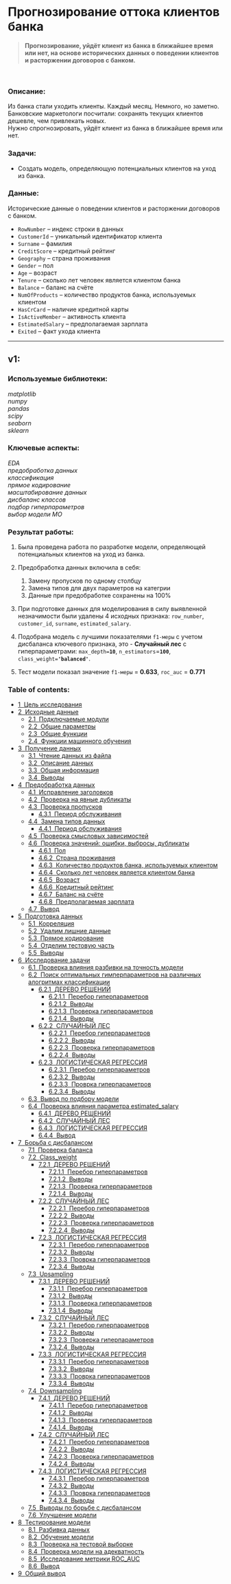# Прогнозирование оттока клиентов банка
> **Прогнозирование, уйдёт клиент из банка в ближайшее время или нет, на основе исторических данных о поведении клиентов и расторжении договоров с банком.**

<br/>

### Описание:

Из банка стали уходить клиенты. Каждый месяц. Немного, но заметно. Банковские маркетологи посчитали: сохранять текущих клиентов дешевле, чем привлекать новых.<br/>
Нужно спрогнозировать, уйдёт клиент из банка в ближайшее время или нет.

### Задачи:

- Создать модель, определяющую потенциальных клиентов на уход из банка.

### Данные:

Исторические данные о поведении клиентов и расторжении договоров с банком.

- ` RowNumber ` – индекс строки в данных
- ` CustomerId ` – уникальный идентификатор клиента
- ` Surname ` – фамилия
- ` CreditScore ` – кредитный рейтинг
- ` Geography ` – страна проживания
- ` Gender ` – пол
- ` Age ` – возраст
- ` Tenure ` – сколько лет человек является клиентом банка
- ` Balance ` – баланс на счёте
- ` NumOfProducts ` – количество продуктов банка, используемых клиентом
- ` HasCrCard ` – наличие кредитной карты
- ` IsActiveMember ` – активность клиента
- ` EstimatedSalary ` – предполагаемая зарплата
- ` Exited ` – факт ухода клиента

---

## v1:

### Используемые библиотеки:
*matplotlib<br/>numpy<br/>pandas<br/>scipy<br/>seaborn<br/>sklearn*

### Ключевые аспекты:

*EDA<br/>предобработка данных<br/>классификация<br/>прямое кодирование<br/>масштабирование данных<br/>дисбаланс классов<br/>подбор гиперпараметров<br/>выбор модели МО*

### Результат работы:

1. Была проведена работа по разработке модели, определяющей потенциальных клиентов на уход из банка.

1. Предобработка данных включила в себя:
    1. Замену пропусков по одному столбцу
    1. Замена типов для двух параметров на категрии
    1. Данные при предобработке сохранены на 100%

1. При подготовке данных для моделирования в силу выявленной незначимости были удалены 4 исходных признака: `row_number`, `customer_id`, `surname`, `estimated_salary`.

1. Подобрана модель с лучшими показателями `f1-меры` с учетом дисбаланса ключевого признака, это - **Случайный лес** с гиперпараметрами: `max_depth=`**`10`**, `n_estimators`=**`100`**, `class_weight=`**`'balanced'`**.

1. Тест модели показал значение `f1-меры` = **0.633**, `roc_auc` = **0.771**

### Table of contents:

<div class="toc"><ul class="toc-item"><li><span><a href="#Цель-исследования" data-toc-modified-id="Цель-исследования-1"><span class="toc-item-num">1&nbsp;&nbsp;</span>Цель исследования</a></span></li><li><span><a href="#Исходные-данные" data-toc-modified-id="Исходные-данные-2"><span class="toc-item-num">2&nbsp;&nbsp;</span>Исходные данные</a></span><ul class="toc-item"><li><span><a href="#Подключаемые-модули" data-toc-modified-id="Подключаемые-модули-2.1"><span class="toc-item-num">2.1&nbsp;&nbsp;</span>Подключаемые модули</a></span></li><li><span><a href="#Общие-параметры" data-toc-modified-id="Общие-параметры-2.2"><span class="toc-item-num">2.2&nbsp;&nbsp;</span>Общие параметры</a></span></li><li><span><a href="#Общие-функции" data-toc-modified-id="Общие-функции-2.3"><span class="toc-item-num">2.3&nbsp;&nbsp;</span>Общие функции</a></span></li><li><span><a href="#Функции-машинного-обучения" data-toc-modified-id="Функции-машинного-обучения-2.4"><span class="toc-item-num">2.4&nbsp;&nbsp;</span>Функции машинного обучения</a></span></li></ul></li><li><span><a href="#Получение-данных" data-toc-modified-id="Получение-данных-3"><span class="toc-item-num">3&nbsp;&nbsp;</span>Получение данных</a></span><ul class="toc-item"><li><span><a href="#Чтение-данных-из-файла" data-toc-modified-id="Чтение-данных-из-файла-3.1"><span class="toc-item-num">3.1&nbsp;&nbsp;</span>Чтение данных из файла</a></span></li><li><span><a href="#Описание-данных" data-toc-modified-id="Описание-данных-3.2"><span class="toc-item-num">3.2&nbsp;&nbsp;</span>Описание данных</a></span></li><li><span><a href="#Общая-информация" data-toc-modified-id="Общая-информация-3.3"><span class="toc-item-num">3.3&nbsp;&nbsp;</span>Общая информация</a></span></li><li><span><a href="#Выводы" data-toc-modified-id="Выводы-3.4"><span class="toc-item-num">3.4&nbsp;&nbsp;</span>Выводы</a></span></li></ul></li><li><span><a href="#Предобработка-данных" data-toc-modified-id="Предобработка-данных-4"><span class="toc-item-num">4&nbsp;&nbsp;</span>Предобработка данных</a></span><ul class="toc-item"><li><span><a href="#Исправление-заголовков" data-toc-modified-id="Исправление-заголовков-4.1"><span class="toc-item-num">4.1&nbsp;&nbsp;</span>Исправление заголовков</a></span></li><li><span><a href="#Проверка-на-явные-дубликаты" data-toc-modified-id="Проверка-на-явные-дубликаты-4.2"><span class="toc-item-num">4.2&nbsp;&nbsp;</span>Проверка на явные дубликаты</a></span></li><li><span><a href="#Проверка-пропусков" data-toc-modified-id="Проверка-пропусков-4.3"><span class="toc-item-num">4.3&nbsp;&nbsp;</span>Проверка пропусков</a></span><ul class="toc-item"><li><span><a href="#Период-обслуживания" data-toc-modified-id="Период-обслуживания-4.3.1"><span class="toc-item-num">4.3.1&nbsp;&nbsp;</span>Период обслуживания</a></span></li></ul></li><li><span><a href="#Замена-типов-данных" data-toc-modified-id="Замена-типов-данных-4.4"><span class="toc-item-num">4.4&nbsp;&nbsp;</span>Замена типов данных</a></span><ul class="toc-item"><li><span><a href="#Период-обслуживания" data-toc-modified-id="Период-обслуживания-4.4.1"><span class="toc-item-num">4.4.1&nbsp;&nbsp;</span>Период обслуживания</a></span></li></ul></li><li><span><a href="#Проверка-смысловых-зависимостей" data-toc-modified-id="Проверка-смысловых-зависимостей-4.5"><span class="toc-item-num">4.5&nbsp;&nbsp;</span>Проверка смысловых зависимостей</a></span></li><li><span><a href="#Проверка-значений:-ошибки,-выбросы,-дубликаты" data-toc-modified-id="Проверка-значений:-ошибки,-выбросы,-дубликаты-4.6"><span class="toc-item-num">4.6&nbsp;&nbsp;</span>Проверка значений: ошибки, выбросы, дубликаты</a></span><ul class="toc-item"><li><span><a href="#Пол" data-toc-modified-id="Пол-4.6.1"><span class="toc-item-num">4.6.1&nbsp;&nbsp;</span>Пол</a></span></li><li><span><a href="#Страна-проживания" data-toc-modified-id="Страна-проживания-4.6.2"><span class="toc-item-num">4.6.2&nbsp;&nbsp;</span>Страна проживания</a></span></li><li><span><a href="#Количество-продуктов-банка,-используемых-клиентом" data-toc-modified-id="Количество-продуктов-банка,-используемых-клиентом-4.6.3"><span class="toc-item-num">4.6.3&nbsp;&nbsp;</span>Количество продуктов банка, используемых клиентом</a></span></li><li><span><a href="#Сколько-лет-человек-является-клиентом-банка" data-toc-modified-id="Сколько-лет-человек-является-клиентом-банка-4.6.4"><span class="toc-item-num">4.6.4&nbsp;&nbsp;</span>Сколько лет человек является клиентом банка</a></span></li><li><span><a href="#Возраст" data-toc-modified-id="Возраст-4.6.5"><span class="toc-item-num">4.6.5&nbsp;&nbsp;</span>Возраст</a></span></li><li><span><a href="#Кредитный-рейтинг" data-toc-modified-id="Кредитный-рейтинг-4.6.6"><span class="toc-item-num">4.6.6&nbsp;&nbsp;</span>Кредитный рейтинг</a></span></li><li><span><a href="#Баланс-на-счёте" data-toc-modified-id="Баланс-на-счёте-4.6.7"><span class="toc-item-num">4.6.7&nbsp;&nbsp;</span>Баланс на счёте</a></span></li><li><span><a href="#Предполагаемая-зарплата" data-toc-modified-id="Предполагаемая-зарплата-4.6.8"><span class="toc-item-num">4.6.8&nbsp;&nbsp;</span>Предполагаемая зарплата</a></span></li></ul></li><li><span><a href="#Вывод" data-toc-modified-id="Вывод-4.7"><span class="toc-item-num">4.7&nbsp;&nbsp;</span>Вывод</a></span></li></ul></li><li><span><a href="#Подготовка-данных" data-toc-modified-id="Подготовка-данных-5"><span class="toc-item-num">5&nbsp;&nbsp;</span>Подготовка данных</a></span><ul class="toc-item"><li><span><a href="#Корреляция" data-toc-modified-id="Корреляция-5.1"><span class="toc-item-num">5.1&nbsp;&nbsp;</span>Корреляция</a></span></li><li><span><a href="#Удалим-лишние-данные" data-toc-modified-id="Удалим-лишние-данные-5.2"><span class="toc-item-num">5.2&nbsp;&nbsp;</span>Удалим лишние данные</a></span></li><li><span><a href="#Прямое-кодирование" data-toc-modified-id="Прямое-кодирование-5.3"><span class="toc-item-num">5.3&nbsp;&nbsp;</span>Прямое кодирование</a></span></li><li><span><a href="#Отделим-тестовую-часть" data-toc-modified-id="Отделим-тестовую-часть-5.4"><span class="toc-item-num">5.4&nbsp;&nbsp;</span>Отделим тестовую часть</a></span></li><li><span><a href="#Выводы" data-toc-modified-id="Выводы-5.5"><span class="toc-item-num">5.5&nbsp;&nbsp;</span>Выводы</a></span></li></ul></li><li><span><a href="#Исследование-задачи" data-toc-modified-id="Исследование-задачи-6"><span class="toc-item-num">6&nbsp;&nbsp;</span>Исследование задачи</a></span><ul class="toc-item"><li><span><a href="#Проверка-влияния-разбивки-на-точность-модели" data-toc-modified-id="Проверка-влияния-разбивки-на-точность-модели-6.1"><span class="toc-item-num">6.1&nbsp;&nbsp;</span>Проверка влияния разбивки на точность модели</a></span></li><li><span><a href="#Поиск-оптимальных-гимперпараметров-на-различных-алогритмах-классификации" data-toc-modified-id="Поиск-оптимальных-гимперпараметров-на-различных-алогритмах-классификации-6.2"><span class="toc-item-num">6.2&nbsp;&nbsp;</span>Поиск оптимальных гимперпараметров на различных алогритмах классификации</a></span><ul class="toc-item"><li><span><a href="#ДЕРЕВО-РЕШЕНИЙ" data-toc-modified-id="ДЕРЕВО-РЕШЕНИЙ-6.2.1"><span class="toc-item-num">6.2.1&nbsp;&nbsp;</span>ДЕРЕВО РЕШЕНИЙ</a></span><ul class="toc-item"><li><span><a href="#Перебор-гиперпараметров" data-toc-modified-id="Перебор-гиперпараметров-6.2.1.1"><span class="toc-item-num">6.2.1.1&nbsp;&nbsp;</span>Перебор гиперпараметров</a></span></li><li><span><a href="#Выводы" data-toc-modified-id="Выводы-6.2.1.2"><span class="toc-item-num">6.2.1.2&nbsp;&nbsp;</span>Выводы</a></span></li><li><span><a href="#Проверка-гиперпараметров" data-toc-modified-id="Проверка-гиперпараметров-6.2.1.3"><span class="toc-item-num">6.2.1.3&nbsp;&nbsp;</span>Проверка гиперпараметров</a></span></li><li><span><a href="#Выводы" data-toc-modified-id="Выводы-6.2.1.4"><span class="toc-item-num">6.2.1.4&nbsp;&nbsp;</span>Выводы</a></span></li></ul></li><li><span><a href="#СЛУЧАЙНЫЙ-ЛЕС" data-toc-modified-id="СЛУЧАЙНЫЙ-ЛЕС-6.2.2"><span class="toc-item-num">6.2.2&nbsp;&nbsp;</span>СЛУЧАЙНЫЙ ЛЕС</a></span><ul class="toc-item"><li><span><a href="#Перебор-гиперпараметров" data-toc-modified-id="Перебор-гиперпараметров-6.2.2.1"><span class="toc-item-num">6.2.2.1&nbsp;&nbsp;</span>Перебор гиперпараметров</a></span></li><li><span><a href="#Выводы" data-toc-modified-id="Выводы-6.2.2.2"><span class="toc-item-num">6.2.2.2&nbsp;&nbsp;</span>Выводы</a></span></li><li><span><a href="#Проверка-гиперпараметров" data-toc-modified-id="Проверка-гиперпараметров-6.2.2.3"><span class="toc-item-num">6.2.2.3&nbsp;&nbsp;</span>Проверка гиперпараметров</a></span></li><li><span><a href="#Выводы" data-toc-modified-id="Выводы-6.2.2.4"><span class="toc-item-num">6.2.2.4&nbsp;&nbsp;</span>Выводы</a></span></li></ul></li><li><span><a href="#ЛОГИСТИЧЕСКАЯ-РЕГРЕССИЯ" data-toc-modified-id="ЛОГИСТИЧЕСКАЯ-РЕГРЕССИЯ-6.2.3"><span class="toc-item-num">6.2.3&nbsp;&nbsp;</span>ЛОГИСТИЧЕСКАЯ РЕГРЕССИЯ</a></span><ul class="toc-item"><li><span><a href="#Перебор-гиперпараметров" data-toc-modified-id="Перебор-гиперпараметров-6.2.3.1"><span class="toc-item-num">6.2.3.1&nbsp;&nbsp;</span>Перебор гиперпараметров</a></span></li><li><span><a href="#Выводы" data-toc-modified-id="Выводы-6.2.3.2"><span class="toc-item-num">6.2.3.2&nbsp;&nbsp;</span>Выводы</a></span></li><li><span><a href="#Проврка-гиперпараметров" data-toc-modified-id="Проврка-гиперпараметров-6.2.3.3"><span class="toc-item-num">6.2.3.3&nbsp;&nbsp;</span>Проврка гиперпараметров</a></span></li><li><span><a href="#Выводы" data-toc-modified-id="Выводы-6.2.3.4"><span class="toc-item-num">6.2.3.4&nbsp;&nbsp;</span>Выводы</a></span></li></ul></li></ul></li><li><span><a href="#Вывод-по-подбору-модели" data-toc-modified-id="Вывод-по-подбору-модели-6.3"><span class="toc-item-num">6.3&nbsp;&nbsp;</span>Вывод по подбору модели</a></span></li><li><span><a href="#Проверка-влияния-параметра-estimated_salary" data-toc-modified-id="Проверка-влияния-параметра-estimated_salary-6.4"><span class="toc-item-num">6.4&nbsp;&nbsp;</span>Проверка влияния параметра estimated_salary</a></span><ul class="toc-item"><li><span><a href="#ДЕРЕВО-РЕШЕНИЙ" data-toc-modified-id="ДЕРЕВО-РЕШЕНИЙ-6.4.1"><span class="toc-item-num">6.4.1&nbsp;&nbsp;</span>ДЕРЕВО РЕШЕНИЙ</a></span></li><li><span><a href="#СЛУЧАЙНЫЙ-ЛЕС" data-toc-modified-id="СЛУЧАЙНЫЙ-ЛЕС-6.4.2"><span class="toc-item-num">6.4.2&nbsp;&nbsp;</span>СЛУЧАЙНЫЙ ЛЕС</a></span></li><li><span><a href="#ЛОГИСТИЧЕСКАЯ-РЕГРЕССИЯ" data-toc-modified-id="ЛОГИСТИЧЕСКАЯ-РЕГРЕССИЯ-6.4.3"><span class="toc-item-num">6.4.3&nbsp;&nbsp;</span>ЛОГИСТИЧЕСКАЯ РЕГРЕССИЯ</a></span></li><li><span><a href="#Вывод" data-toc-modified-id="Вывод-6.4.4"><span class="toc-item-num">6.4.4&nbsp;&nbsp;</span>Вывод</a></span></li></ul></li></ul></li><li><span><a href="#Борьба-с-дисбалансом" data-toc-modified-id="Борьба-с-дисбалансом-7"><span class="toc-item-num">7&nbsp;&nbsp;</span>Борьба с дисбалансом</a></span><ul class="toc-item"><li><span><a href="#Проверка-баланса" data-toc-modified-id="Проверка-баланса-7.1"><span class="toc-item-num">7.1&nbsp;&nbsp;</span>Проверка баланса</a></span></li><li><span><a href="#Class_weight" data-toc-modified-id="Class_weight-7.2"><span class="toc-item-num">7.2&nbsp;&nbsp;</span>Class_weight</a></span><ul class="toc-item"><li><span><a href="#ДЕРЕВО-РЕШЕНИЙ" data-toc-modified-id="ДЕРЕВО-РЕШЕНИЙ-7.2.1"><span class="toc-item-num">7.2.1&nbsp;&nbsp;</span>ДЕРЕВО РЕШЕНИЙ</a></span><ul class="toc-item"><li><span><a href="#Перебор-гиперпараметров" data-toc-modified-id="Перебор-гиперпараметров-7.2.1.1"><span class="toc-item-num">7.2.1.1&nbsp;&nbsp;</span>Перебор гиперпараметров</a></span></li><li><span><a href="#Выводы" data-toc-modified-id="Выводы-7.2.1.2"><span class="toc-item-num">7.2.1.2&nbsp;&nbsp;</span>Выводы</a></span></li><li><span><a href="#Проверка-гиперпараметров" data-toc-modified-id="Проверка-гиперпараметров-7.2.1.3"><span class="toc-item-num">7.2.1.3&nbsp;&nbsp;</span>Проверка гиперпараметров</a></span></li><li><span><a href="#Выводы" data-toc-modified-id="Выводы-7.2.1.4"><span class="toc-item-num">7.2.1.4&nbsp;&nbsp;</span>Выводы</a></span></li></ul></li><li><span><a href="#СЛУЧАЙНЫЙ-ЛЕС" data-toc-modified-id="СЛУЧАЙНЫЙ-ЛЕС-7.2.2"><span class="toc-item-num">7.2.2&nbsp;&nbsp;</span>СЛУЧАЙНЫЙ ЛЕС</a></span><ul class="toc-item"><li><span><a href="#Перебор-гиперпараметров" data-toc-modified-id="Перебор-гиперпараметров-7.2.2.1"><span class="toc-item-num">7.2.2.1&nbsp;&nbsp;</span>Перебор гиперпараметров</a></span></li><li><span><a href="#Выводы" data-toc-modified-id="Выводы-7.2.2.2"><span class="toc-item-num">7.2.2.2&nbsp;&nbsp;</span>Выводы</a></span></li><li><span><a href="#Проверка-гиперпараметров" data-toc-modified-id="Проверка-гиперпараметров-7.2.2.3"><span class="toc-item-num">7.2.2.3&nbsp;&nbsp;</span>Проверка гиперпараметров</a></span></li><li><span><a href="#Выводы" data-toc-modified-id="Выводы-7.2.2.4"><span class="toc-item-num">7.2.2.4&nbsp;&nbsp;</span>Выводы</a></span></li></ul></li><li><span><a href="#ЛОГИСТИЧЕСКАЯ-РЕГРЕССИЯ" data-toc-modified-id="ЛОГИСТИЧЕСКАЯ-РЕГРЕССИЯ-7.2.3"><span class="toc-item-num">7.2.3&nbsp;&nbsp;</span>ЛОГИСТИЧЕСКАЯ РЕГРЕССИЯ</a></span><ul class="toc-item"><li><span><a href="#Перебор-гиперпараметров" data-toc-modified-id="Перебор-гиперпараметров-7.2.3.1"><span class="toc-item-num">7.2.3.1&nbsp;&nbsp;</span>Перебор гиперпараметров</a></span></li><li><span><a href="#Выводы" data-toc-modified-id="Выводы-7.2.3.2"><span class="toc-item-num">7.2.3.2&nbsp;&nbsp;</span>Выводы</a></span></li><li><span><a href="#Проврка-гиперпараметров" data-toc-modified-id="Проврка-гиперпараметров-7.2.3.3"><span class="toc-item-num">7.2.3.3&nbsp;&nbsp;</span>Проврка гиперпараметров</a></span></li><li><span><a href="#Выводы" data-toc-modified-id="Выводы-7.2.3.4"><span class="toc-item-num">7.2.3.4&nbsp;&nbsp;</span>Выводы</a></span></li></ul></li></ul></li><li><span><a href="#Upsampling" data-toc-modified-id="Upsampling-7.3"><span class="toc-item-num">7.3&nbsp;&nbsp;</span>Upsampling</a></span><ul class="toc-item"><li><span><a href="#ДЕРЕВО-РЕШЕНИЙ" data-toc-modified-id="ДЕРЕВО-РЕШЕНИЙ-7.3.1"><span class="toc-item-num">7.3.1&nbsp;&nbsp;</span>ДЕРЕВО РЕШЕНИЙ</a></span><ul class="toc-item"><li><span><a href="#Перебор-гиперпараметров" data-toc-modified-id="Перебор-гиперпараметров-7.3.1.1"><span class="toc-item-num">7.3.1.1&nbsp;&nbsp;</span>Перебор гиперпараметров</a></span></li><li><span><a href="#Выводы" data-toc-modified-id="Выводы-7.3.1.2"><span class="toc-item-num">7.3.1.2&nbsp;&nbsp;</span>Выводы</a></span></li><li><span><a href="#Проверка-гиперпараметров" data-toc-modified-id="Проверка-гиперпараметров-7.3.1.3"><span class="toc-item-num">7.3.1.3&nbsp;&nbsp;</span>Проверка гиперпараметров</a></span></li><li><span><a href="#Выводы" data-toc-modified-id="Выводы-7.3.1.4"><span class="toc-item-num">7.3.1.4&nbsp;&nbsp;</span>Выводы</a></span></li></ul></li><li><span><a href="#СЛУЧАЙНЫЙ-ЛЕС" data-toc-modified-id="СЛУЧАЙНЫЙ-ЛЕС-7.3.2"><span class="toc-item-num">7.3.2&nbsp;&nbsp;</span>СЛУЧАЙНЫЙ ЛЕС</a></span><ul class="toc-item"><li><span><a href="#Перебор-гиперпараметров" data-toc-modified-id="Перебор-гиперпараметров-7.3.2.1"><span class="toc-item-num">7.3.2.1&nbsp;&nbsp;</span>Перебор гиперпараметров</a></span></li><li><span><a href="#Выводы" data-toc-modified-id="Выводы-7.3.2.2"><span class="toc-item-num">7.3.2.2&nbsp;&nbsp;</span>Выводы</a></span></li><li><span><a href="#Проверка-гиперпараметров" data-toc-modified-id="Проверка-гиперпараметров-7.3.2.3"><span class="toc-item-num">7.3.2.3&nbsp;&nbsp;</span>Проверка гиперпараметров</a></span></li><li><span><a href="#Выводы" data-toc-modified-id="Выводы-7.3.2.4"><span class="toc-item-num">7.3.2.4&nbsp;&nbsp;</span>Выводы</a></span></li></ul></li><li><span><a href="#ЛОГИСТИЧЕСКАЯ-РЕГРЕССИЯ" data-toc-modified-id="ЛОГИСТИЧЕСКАЯ-РЕГРЕССИЯ-7.3.3"><span class="toc-item-num">7.3.3&nbsp;&nbsp;</span>ЛОГИСТИЧЕСКАЯ РЕГРЕССИЯ</a></span><ul class="toc-item"><li><span><a href="#Перебор-гиперпараметров" data-toc-modified-id="Перебор-гиперпараметров-7.3.3.1"><span class="toc-item-num">7.3.3.1&nbsp;&nbsp;</span>Перебор гиперпараметров</a></span></li><li><span><a href="#Выводы" data-toc-modified-id="Выводы-7.3.3.2"><span class="toc-item-num">7.3.3.2&nbsp;&nbsp;</span>Выводы</a></span></li><li><span><a href="#Проврка-гиперпараметров" data-toc-modified-id="Проврка-гиперп
араметров-7.3.3.3"><span class="toc-item-num">7.3.3.3&nbsp;&nbsp;</span>Проврка гиперпараметров</a></span></li><li><span><a href="#Выводы" data-toc-modified-id="Выводы-7.3.3.4"><span class="toc-item-num">7.3.3.4&nbsp;&nbsp;</span>Выводы</a></span></li></ul></li></ul></li><li><span><a href="#Downsampling" data-toc-modified-id="Downsampling-7.4"><span class="toc-item-num">7.4&nbsp;&nbsp;</span>Downsampling</a></span><ul class="toc-item"><li><span><a href="#ДЕРЕВО-РЕШЕНИЙ" data-toc-modified-id="ДЕРЕВО-РЕШЕНИЙ-7.4.1"><span class="toc-item-num">7.4.1&nbsp;&nbsp;</span>ДЕРЕВО РЕШЕНИЙ</a></span><ul class="toc-item"><li><span><a href="#Перебор-гиперпараметров" data-toc-modified-id="Перебор-гиперпараметров-7.4.1.1"><span class="toc-item-num">7.4.1.1&nbsp;&nbsp;</span>Перебор гиперпараметров</a></span></li><li><span><a href="#Выводы" data-toc-modified-id="Выводы-7.4.1.2"><span class="toc-item-num">7.4.1.2&nbsp;&nbsp;</span>Выводы</a></span></li><li><span><a href="#Проверка-гиперпараметров" data-toc-modified-id="Проверка-гиперпараметров-7.4.1.3"><span class="toc-item-num">7.4.1.3&nbsp;&nbsp;</span>Проверка гиперпараметров</a></span></li><li><span><a href="#Выводы" data-toc-modified-id="Выводы-7.4.1.4"><span class="toc-item-num">7.4.1.4&nbsp;&nbsp;</span>Выводы</a></span></li></ul></li><li><span><a href="#СЛУЧАЙНЫЙ-ЛЕС" data-toc-modified-id="СЛУЧАЙНЫЙ-ЛЕС-7.4.2"><span class="toc-item-num">7.4.2&nbsp;&nbsp;</span>СЛУЧАЙНЫЙ ЛЕС</a></span><ul class="toc-item"><li><span><a href="#Перебор-гиперпараметров" data-toc-modified-id="Перебор-гиперпараметров-7.4.2.1"><span class="toc-item-num">7.4.2.1&nbsp;&nbsp;</span>Перебор гиперпараметров</a></span></li><li><span><a href="#Выводы" data-toc-modified-id="Выводы-7.4.2.2"><span class="toc-item-num">7.4.2.2&nbsp;&nbsp;</span>Выводы</a></span></li><li><span><a href="#Проверка-гиперпараметров" data-toc-modified-id="Проверка-гиперпараметров-7.4.2.3"><span class="toc-item-num">7.4.2.3&nbsp;&nbsp;</span>Проверка гиперпараметров</a></span></li><li><span><a href="#Выводы" data-toc-modified-id="Выводы-7.4.2.4"><span class="toc-item-num">7.4.2.4&nbsp;&nbsp;</span>Выводы</a></span></li></ul></li><li><span><a href="#ЛОГИСТИЧЕСКАЯ-РЕГРЕССИЯ" data-toc-modified-id="ЛОГИСТИЧЕСКАЯ-РЕГРЕССИЯ-7.4.3"><span class="toc-item-num">7.4.3&nbsp;&nbsp;</span>ЛОГИСТИЧЕСКАЯ РЕГРЕССИЯ</a></span><ul class="toc-item"><li><span><a href="#Перебор-гиперпараметров" data-toc-modified-id="Перебор-гиперпараметров-7.4.3.1"><span class="toc-item-num">7.4.3.1&nbsp;&nbsp;</span>Перебор гиперпараметров</a></span></li><li><span><a href="#Выводы" data-toc-modified-id="Выводы-7.4.3.2"><span class="toc-item-num">7.4.3.2&nbsp;&nbsp;</span>Выводы</a></span></li><li><span><a href="#Проврка-гиперпараметров" data-toc-modified-id="Проврка-гиперпараметров-7.4.3.3"><span class="toc-item-num">7.4.3.3&nbsp;&nbsp;</span>Проврка гиперпараметров</a></span></li><li><span><a href="#Выводы" data-toc-modified-id="Выводы-7.4.3.4"><span class="toc-item-num">7.4.3.4&nbsp;&nbsp;</span>Выводы</a></span></li></ul></li></ul></li><li><span><a href="#Выводы-по-борьбе-с-дисбалансом" data-toc-modified-id="Выводы-по-борьбе-с-дисбалансом-7.5"><span class="toc-item-num">7.5&nbsp;&nbsp;</span>Выводы по борьбе с дисбалансом</a></span></li><li><span><a href="#Улучшение-модели" data-toc-modified-id="Улучшение-модели-7.6"><span class="toc-item-num">7.6&nbsp;&nbsp;</span>Улучшение модели</a></span></li></ul></li><li><span><a href="#Тестирование-модели" data-toc-modified-id="Тестирование-модели-8"><span class="toc-item-num">8&nbsp;&nbsp;</span>Тестирование модели</a></span><ul class="toc-item"><li><span><a href="#Разбивка-данных" data-toc-modified-id="Разбивка-данных-8.1"><span class="toc-item-num">8.1&nbsp;&nbsp;</span>Разбивка данных</a></span></li><li><span><a href="#Обучение-модели" data-toc-modified-id="Обучение-модели-8.2"><span class="toc-item-num">8.2&nbsp;&nbsp;</span>Обучение модели</a></span></li><li><span><a href="#Проверка-на-тестовой-выборке" data-toc-modified-id="Проверка-на-тестовой-выборке-8.3"><span class="toc-item-num">8.3&nbsp;&nbsp;</span>Проверка на тестовой выборке</a></span></li><li><span><a href="#Проверка-модели-на-адекватность" data-toc-modified-id="Проверка-модели-на-адекватность-8.4"><span class="toc-item-num">8.4&nbsp;&nbsp;</span>Проверка модели на адекватность</a></span></li><li><span><a href="#Исследование-метрики-ROC_AUC" data-toc-modified-id="Исследование-метрики-ROC_AUC-8.5"><span class="toc-item-num">8.5&nbsp;&nbsp;</span>Исследование метрики ROC_AUC</a></span></li><li><span><a href="#Вывод" data-toc-modified-id="Вывод-8.6"><span class="toc-item-num">8.6&nbsp;&nbsp;</span>Вывод</a></span></li></ul></li><li><span><a href="#Общий-вывод" data-toc-modified-id="Общий-вывод-9"><span class="toc-item-num">9&nbsp;&nbsp;</span>Общий вывод</a></span></li></ul></div>
